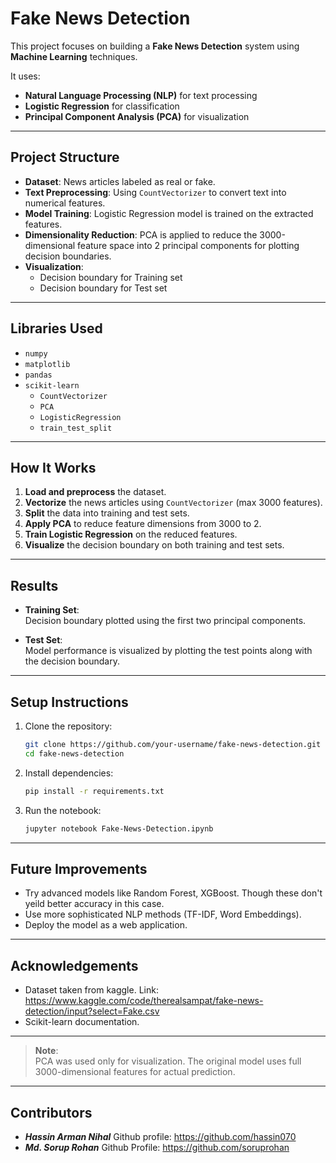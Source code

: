 # Fake News Detection

This project focuses on building a **Fake News Detection** system using **Machine Learning** techniques.

It uses:
- **Natural Language Processing (NLP)** for text processing
- **Logistic Regression** for classification
- **Principal Component Analysis (PCA)** for visualization

---

## Project Structure

- **Dataset**: News articles labeled as real or fake.
- **Text Preprocessing**: Using `CountVectorizer` to convert text into numerical features.
- **Model Training**: Logistic Regression model is trained on the extracted features.
- **Dimensionality Reduction**: PCA is applied to reduce the 3000-dimensional feature space into 2 principal components for plotting decision boundaries.
- **Visualization**:
  - Decision boundary for Training set
  - Decision boundary for Test set

---

## Libraries Used

- `numpy`
- `matplotlib`
- `pandas`
- `scikit-learn`
  - `CountVectorizer`
  - `PCA`
  - `LogisticRegression`
  - `train_test_split`

---

## How It Works

1. **Load and preprocess** the dataset.
2. **Vectorize** the news articles using `CountVectorizer` (max 3000 features).
3. **Split** the data into training and test sets.
4. **Apply PCA** to reduce feature dimensions from 3000 to 2.
5. **Train Logistic Regression** on the reduced features.
6. **Visualize** the decision boundary on both training and test sets.

---

## Results

- **Training Set**:  
  Decision boundary plotted using the first two principal components.

- **Test Set**:  
  Model performance is visualized by plotting the test points along with the decision boundary.

---

## Setup Instructions

1. Clone the repository:
   ```bash
   git clone https://github.com/your-username/fake-news-detection.git
   cd fake-news-detection
   ```

2. Install dependencies:
   ```bash
   pip install -r requirements.txt
   ```

3. Run the notebook:
   ```bash
   jupyter notebook Fake-News-Detection.ipynb
   ```

---

## Future Improvements

- Try advanced models like Random Forest, XGBoost. Though these don't yeild better accuracy in this case.
- Use more sophisticated NLP methods (TF-IDF, Word Embeddings).
- Deploy the model as a web application.

---

## Acknowledgements

- Dataset taken from kaggle. Link: 
https://www.kaggle.com/code/therealsampat/fake-news-detection/input?select=Fake.csv
- Scikit-learn documentation.

---

> **Note**:  
> PCA was used only for visualization. The original model uses full 3000-dimensional features for actual prediction.

---

## Contributors
- ***Hassin Arman Nihal*** Github profile: https://github.com/hassin070 
- ***Md. Sorup Rohan*** Github Profile: https://github.com/soruprohan